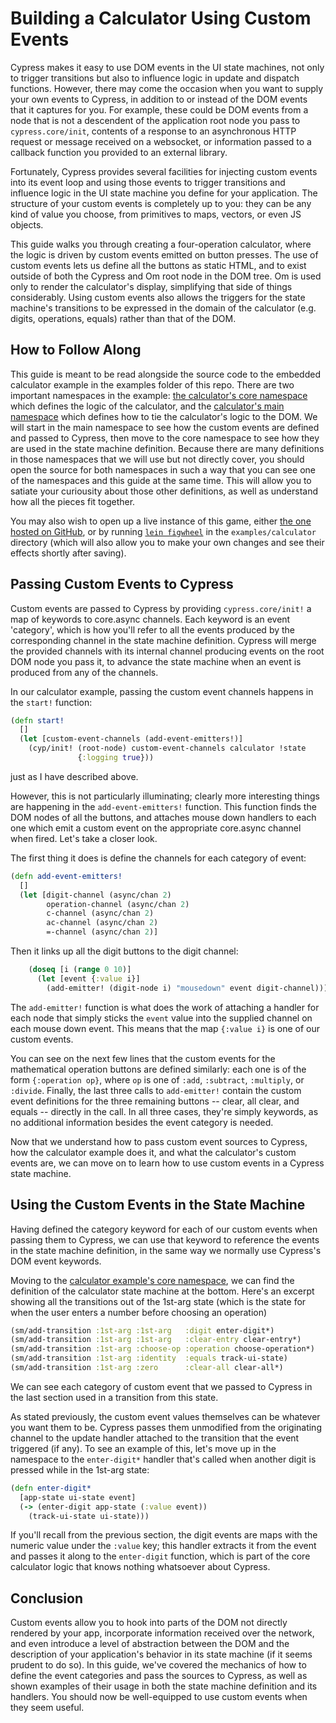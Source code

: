 # Building a Calculator Using Custom Events

Cypress makes it easy to use DOM events in the UI state machines, not only to trigger transitions but also to influence logic in update and dispatch functions.
However, there may come the occasion when you want to supply your own events to Cypress, in addition to or instead of the DOM events that it captures for you.
For example, these could be DOM events from a node that is not a descendent of the application root node you pass to `cypress.core/init`, contents of a response to an asynchronous HTTP request or message received on a websocket, or information passed to a callback function you provided to an external library.

Fortunately, Cypress provides several facilities for injecting custom events into its event loop and using those events to trigger transitions and influence logic in the UI state machine you define for your application.
The structure of your custom events is completely up to you: they can be any kind of value you choose, from primitives to maps, vectors, or even JS objects.

This guide walks you through creating a four-operation calculator, where the logic is driven by custom events emitted on button presses.
The use of custom events lets us define all the buttons as static HTML, and to exist outside of both the Cypress and Om root node in the DOM tree.
Om is used only to render the calculator's display, simplifying that side of things considerably.
Using custom events also allows the triggers for the state machine's transitions to be expressed in the domain of the calculator (e.g. digits, operations, equals) rather than that of the DOM.

## How to Follow Along

This guide is meant to be read alongside the source code to the embedded calculator example in the examples folder of this repo.
There are two important namespaces in the example: [the calculator's core namespace][calc-core] which defines the logic of the calculator, and the [calculator's main namespace][calc-main] which defines how to tie the calculator's logic to the DOM.
We will start in the main namespace to see how the custom events are defined and passed to Cypress, then move to the core namespace to see how they are used in the state machine definition.
Because there are many definitions in those namespaces that we will use but not directly cover, you should open the source for both namespaces in such a way that you can see one of the namespaces and this guide at the same time.
This will allow you to satiate your curiousity about those other definitions, as well as understand how all the pieces fit together.

You may also wish to open up a live instance of this game, either [the one hosted on GitHub][gh-calculator], or by running [`lein figwheel`][figwheel] in the `examples/calculator` directory (which will also allow you to make your own changes and see their effects shortly after saving).

[calc-core]: ../examples/calculator/src/cljc/cypress/examples/calculator/core.cljc
[calc-main]: ../examples/calculator/src/cljs/cypress/examples/calculator/main.cljs
[figwheel]: https://github.com/bhauman/lein-figwheel
[gh-calculator]: TODO

## Passing Custom Events to Cypress

Custom events are passed to Cypress by providing `cypress.core/init!` a map of keywords to core.async channels.
Each keyword is an event 'category', which is how you'll refer to all the events produced by the corresponding channel in the state machine definition.
Cypress will merge the provided channels with its internal channel producing events on the root DOM node you pass it, to advance the state machine when an event is produced from any of the channels.

In our calculator example, passing the custom event channels happens in the `start!` function:
```clj
(defn start!
  []
  (let [custom-event-channels (add-event-emitters!)]
    (cyp/init! (root-node) custom-event-channels calculator !state
               {:logging true}))
```
just as I have described above.

However, this is not particularly illuminating; clearly more interesting things are happening in the `add-event-emitters!` function.
This function finds the DOM nodes of all the buttons, and attaches mouse down handlers to each one which emit a custom event on the appropriate core.async channel when fired.
Let's take a closer look.

The first thing it does is define the channels for each category of event:
```clj
(defn add-event-emitters!
  []
  (let [digit-channel (async/chan 2)
        operation-channel (async/chan 2)
        c-channel (async/chan 2)
        ac-channel (async/chan 2)
        =-channel (async/chan 2)]
```
Then it links up all the digit buttons to the digit channel:
```clj
    (doseq [i (range 0 10)]
      (let [event {:value i}]
        (add-emitter! (digit-node i) "mousedown" event digit-channel)))
```

The `add-emitter!` function is what does the work of attaching a handler for each node that simply sticks the `event` value into the supplied channel on each mouse down event.
This means that the map `{:value i}` is one of our custom events.

You can see on the next few lines that the custom events for the mathematical operation buttons are defined similarly: each one is of the form `{:operation op}`, where `op` is one of `:add`, `:subtract`, `:multiply`, or `:divide`.
Finally, the last three calls to `add-emitter!` contain the custom event definitions for the three remaining buttons -- clear, all clear, and equals -- directly in the call.
In all three cases, they're simply keywords, as no additional information besides the event category is needed.

Now that we understand how to pass custom event sources to Cypress, how the calculator example does it, and what the calculator's custom events are, we can move on to learn how to use custom events in a Cypress state machine.

## Using the Custom Events in the State Machine

Having defined the category keyword for each of our custom events when passing them to Cypress, we can use that keyword to reference the events in the state machine definition, in the same way we normally use Cypress's DOM event keywords.

Moving to the [calculator example's core namespace][calc-core], we can find the definition of the calculator state machine at the bottom.
Here's an excerpt showing all the transitions out of the 1st-arg state (which is the state for when the user enters a number before choosing an operation)
```clj
(sm/add-transition :1st-arg :1st-arg   :digit enter-digit*)
(sm/add-transition :1st-arg :1st-arg   :clear-entry clear-entry*)
(sm/add-transition :1st-arg :choose-op :operation choose-operation*)
(sm/add-transition :1st-arg :identity  :equals track-ui-state)
(sm/add-transition :1st-arg :zero      :clear-all clear-all*)
```
We can see each category of custom event that we passed to Cypress in the last section used in a transition from this state.

As stated previously, the custom event values themselves can be whatever you want them to be.
Cypress passes them unmodified from the originating channel to the update handler attached to the transition that the event triggered (if any).
To see an example of this, let's move up in the namespace to the `enter-digit*` handler that's called when another digit is pressed while in the 1st-arg state:
```clj
(defn enter-digit*
  [app-state ui-state event]
  (-> (enter-digit app-state (:value event))
    (track-ui-state ui-state)))
```
If you'll recall from the previous section, the digit events are maps with the numeric value under the `:value` key; this handler extracts it from the event and passes it along to the `enter-digit` function, which is part of the core calculator logic that knows nothing whatsoever about Cypress.

## Conclusion

Custom events allow you to hook into parts of the DOM not directly rendered by your app, incorporate information received over the network, and even introduce a level of abstraction between the DOM and the description of your application's behavior in its state machine (if it seems prudent to do so).
In this guide, we've covered the mechanics of how to define the event categories and pass the sources to Cypress, as well as shown examples of their usage in both the state machine definition and its handlers.
You should now be well-equipped to use custom events when they seem useful.
